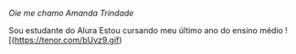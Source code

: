 *Oie me chamo Amanda Trindade*

Sou estudante do Alura 
Estou cursando meu último ano do ensino médio 
! [(https://tenor.com/bUvz9.gif)
